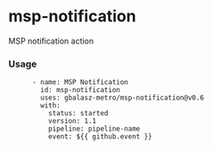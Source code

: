 # msp-notification
MSP notification action

### Usage

```
      - name: MSP Notification
        id: msp-notification
        uses: gbalasz-metro/msp-notification@v0.6
        with:
          status: started
          version: 1.1
          pipeline: pipeline-name
          event: ${{ github.event }}
```
